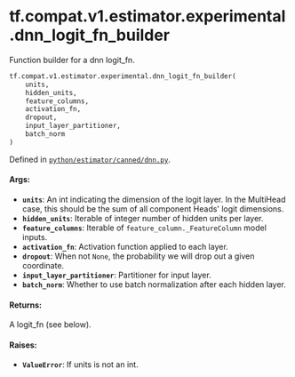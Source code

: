 <div itemscope itemtype="http://developers.google.com/ReferenceObject">
<meta itemprop="name" content="tf.compat.v1.estimator.experimental.dnn_logit_fn_builder" />
<meta itemprop="path" content="Stable" />
</div>

# tf.compat.v1.estimator.experimental.dnn_logit_fn_builder

Function builder for a dnn logit_fn.

``` python
tf.compat.v1.estimator.experimental.dnn_logit_fn_builder(
    units,
    hidden_units,
    feature_columns,
    activation_fn,
    dropout,
    input_layer_partitioner,
    batch_norm
)
```



Defined in [`python/estimator/canned/dnn.py`](https://github.com/tensorflow/estimator/tree/master/tensorflow_estimator/python/estimator/canned/dnn.py).

<!-- Placeholder for "Used in" -->


#### Args:


* <b>`units`</b>: An int indicating the dimension of the logit layer.  In the
  MultiHead case, this should be the sum of all component Heads' logit
  dimensions.
* <b>`hidden_units`</b>: Iterable of integer number of hidden units per layer.
* <b>`feature_columns`</b>: Iterable of `feature_column._FeatureColumn` model inputs.
* <b>`activation_fn`</b>: Activation function applied to each layer.
* <b>`dropout`</b>: When not `None`, the probability we will drop out a given
  coordinate.
* <b>`input_layer_partitioner`</b>: Partitioner for input layer.
* <b>`batch_norm`</b>: Whether to use batch normalization after each hidden layer.


#### Returns:

A logit_fn (see below).



#### Raises:


* <b>`ValueError`</b>: If units is not an int.